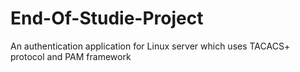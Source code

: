 # End-Of-Studie-Project
An authentication application for Linux server which uses TACACS+ protocol and PAM framework
